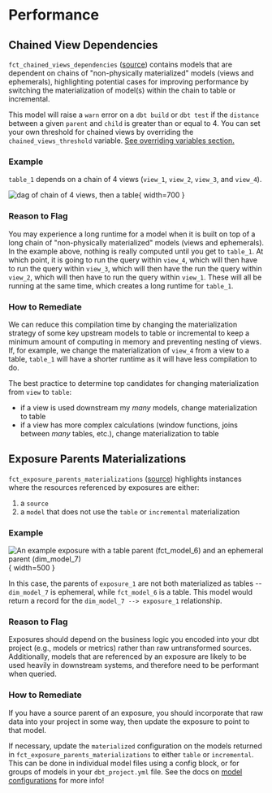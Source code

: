 # Performance

## Chained View Dependencies

`fct_chained_views_dependencies`
([source](https://github.com/dbt-labs/dbt-project-evaluator/tree/main/models/marts/performance/fct_chained_views_dependencies.sql))
contains models that are dependent on chains of "non-physically materialized" models (views and ephemerals),
highlighting potential cases for improving performance by switching the materialization of model(s)
within the chain to table or incremental.

This model will raise a `warn` error on a `dbt build` or `dbt test` if the `distance`
between a given `parent` and `child` is greater than or equal to 4.
You can set your own threshold for chained views by overriding the `chained_views_threshold` variable.
[See overriding variables section.](../customization/overriding-variables.md)

### Example

`table_1` depends on a chain of 4 views (`view_1`, `view_2`, `view_3`, and `view_4`).

![dag of chain of 4 views, then a table](https://user-images.githubusercontent.com/53586774/176299679-39028eb1-f9e3-492a-bdb7-b72d9d7958b7.png){ width=700 }

### Reason to Flag

You may experience a long runtime for a model when it is built on top of a long chain of "non-physically materialized"
models (views and ephemerals).
In the example above, nothing is really computed until you get to `table_1`.
At which point, it is going to run the query within `view_4`, which will then have to run the query within `view_3`,
which will then have the run the query within `view_2`, which will then have to run the query within `view_1`.
These will all be running at the same time, which creates a long runtime for `table_1`.

### How to Remediate

We can reduce this compilation time by changing the materialization strategy of some key upstream models
to table or incremental to keep a minimum amount of computing in memory and preventing nesting of views.
If, for example, we change the materialization of `view_4` from a view to a table,
`table_1` will have a shorter runtime as it will have less compilation to do.

The best practice to determine top candidates for changing materialization from `view` to `table`:

- if a view is used downstream my *many* models, change materialization to table
- if a view has more complex calculations (window functions, joins between *many* tables, etc.), change materialization to table

## Exposure Parents Materializations

`fct_exposure_parents_materializations`
([source](https://github.com/dbt-labs/dbt-project-evaluator/tree/main/models/marts/performance/fct_exposure_parents_materializations.sql))
highlights instances where the resources referenced by exposures are either:

1. a `source`
2. a `model` that does not use the `table` or `incremental` materialization

### Example

![An example exposure with a table parent (fct_model_6) and an ephemeral parent (dim_model_7)](https://user-images.githubusercontent.com/73915542/178068955-742e2c87-4385-48f9-b9fb-94a1cbc8079a.png){ width=500 }

In this case, the parents of `exposure_1` are not both materialized as tables -- `dim_model_7` is ephemeral,
while `fct_model_6` is a table.
This model would return a record for the `dim_model_7 --> exposure_1` relationship.

### Reason to Flag

Exposures should depend on the business logic you encoded into your dbt project
(e.g., models or metrics) rather than raw untransformed sources.
Additionally, models that are referenced by an exposure are likely to be used heavily in downstream systems,
and therefore need to be performant when queried.

### How to Remediate

If you have a source parent of an exposure, you should incorporate that raw data into your project in some way,
then update the exposure to point to that model.

If necessary, update the `materialized` configuration on the models returned in `fct_exposure_parents_materializations`
to either `table` or `incremental`.
This can be done in individual model files using a config block, or for groups of models in your `dbt_project.yml` file.
See the docs on [model configurations](https://docs.getdbt.com/reference/model-configs) for more info!
